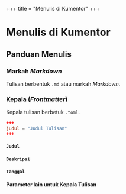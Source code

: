+++
title = "Menulis di Kumentor"
+++

# Menulis di Kumentor

## Panduan Menulis
### Markah *Markdown*
Tulisan berbentuk `.md` atau markah *Markdown*.
### Kepala (*Frontmatter*)
Kepala tulisan berbetuk `.toml`.

```toml
+++
judul = "Judul Tulisan"
+++
```
#### `Judul`
#### `Deskripsi`
#### `Tanggal`
#### Parameter lain untuk Kepala Tulisan